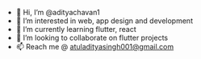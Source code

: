 - 👋 Hi, I’m @adityachavan1
- 👀 I’m interested in web, app design and development
- 🌱 I’m currently learning flutter, react
- 💞️ I’m looking to collaborate on flutter projects
- 📫 Reach me @ atuladityasingh001@gmail.com

